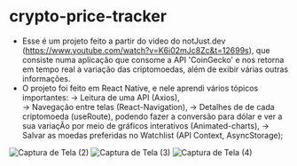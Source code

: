 # crypto-price-tracker
- Esse é um projeto feito a partir do video do notJust․dev (https://www.youtube.com/watch?v=K6i02mJc8Zc&t=12699s), que consiste numa aplicação que consome a API 'CoinGecko' e nos retorna em tempo real a variação das criptomoedas, além de exibir várias outras informações.
- O projeto foi feito em React Native, e nele aprendi vários tópicos importantes:
  -> Leitura de uma API (Axios),<br />
  -> Navegação entre telas (React-Navigation), 
  -> Detalhes de de cada criptomoeda (useRoute), podendo fazer a conversão para dólar e ver a sua variaçÃo por meio de gráficos interativos (Animated-charts),
  -> Salvar as moedas preferidas no Watchlist (API Context, AsyncStorage);
  
![Captura de Tela (2)](https://user-images.githubusercontent.com/49173134/146456436-0e151ad8-51df-404f-8e76-17e09094534e.png)
![Captura de Tela (3)](https://user-images.githubusercontent.com/49173134/146456446-2133d51d-a98b-42c9-8cd3-17ab7b48445b.png)
![Captura de Tela (4)](https://user-images.githubusercontent.com/49173134/146456453-2fcde06e-39fe-47f9-8d6f-31af7d5cf9cf.png)

